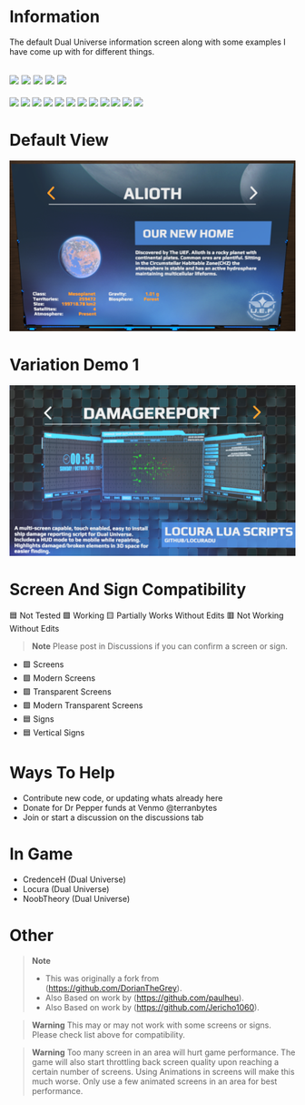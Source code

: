 # Information
 The default Dual Universe information screen along with some examples I have come up with for different things.  

[![](https://img.shields.io/badge/DU-1.0.11-green?style=for-the-badge&logo=steam)](https://store.steampowered.com/app/2000270/Dual_Universe/)
[![](https://img.shields.io/badge/CODE-LUA-purple?style=for-the-badge&logo=lua)](#)
[![](https://img.shields.io/badge/Maintained-YES-green?style=for-the-badge)](#)
[![](https://img.shields.io/badge/VERSION-v3.33-green?style=for-the-badge)](#)
![](https://komarev.com/ghpvc/?username=DU-System-Information-Screen&style=for-the-badge)
---
[![](https://img.shields.io/github/issues/locuradu/DU-System-Information-Screen?style=flat-square&label=ISSUES)](#)
[![](https://img.shields.io/github/issues-closed/locuradu/DU-System-Information-Screen?style=flat-square&label=ISSUES)](#)
[![](https://img.shields.io/github/watchers/locuradu/DU-System-Information-Screen?style=flat-square&label=WATCHERS)](#)
[![](https://img.shields.io/github/stars/locuradu/DU-System-Information-Screen?style=flat-square&label=STARS)](#)
[![](https://img.shields.io/github/forks/locuradu/DU-System-Information-Screen?style=flat-square&label=FORKS)](#)
[![](https://img.shields.io/github/commit-activity/m/locuradu/DU-System-Information-Screen?style=flat-square&label=COMMIT%20ACTIVITY)](#)
[![](https://img.shields.io/github/discussions/locuradu/DU-System-Information-Screen?label=DISCUSSIONS&style=flat-square)](#)
[![](https://img.shields.io/github/last-commit/locuradu/DU-System-Information-Screen?label=LAST%20COMMIT&style=flat-square)](#)
[![](https://img.shields.io/github/contributors/locuradu/DU-System-Information-Screen?label=CONTRIBUTORS&style=flat-square)](#)
[![](https://img.shields.io/github/releases/locuradu/DU-System-Information-Screen?label=RELEASES&style=flat-square)](#)
[![](https://img.shields.io/github/repo-size/LocuraDU/DU-System-Information-Screen?label=REPO%20SIZE&style=flat-square)](#)
[![](https://img.shields.io/github/license/LocuraDU/DU-System-Information-Screen?label=LICENSE&style=flat-square)](#)

# Default View
![Image of Screen](images/du_system_screen.png?raw=true)

# Variation Demo 1
![Image of Screen](images/var-1.png?raw=true)

# Screen And Sign Compatibility
:blue_square: Not Tested :green_square: Working :yellow_square: Partially Works Without Edits :red_square: Not Working Without Edits
> **Note**
> Please post in Discussions if you can confirm a screen or sign.
- :green_square: Screens
- :green_square: Modern Screens
- :green_square: Transparent Screens
- :green_square: Modern Transparent Screens
- :blue_square: Signs
- :blue_square: Vertical Signs

# Ways To Help
- Contribute new code, or updating whats already here
- Donate for Dr Pepper funds at Venmo @terranbytes
- Join or start a discussion on the discussions tab

# In Game
- CredenceH (Dual Universe)
- Locura (Dual Universe)
- NoobTheory (Dual Universe)

# Other
> **Note**
> - This was originally a fork from (https://github.com/DorianTheGrey).
> - Also Based on work by (https://github.com/paulheu).
> - Also Based on work by (https://github.com/Jericho1060).

> **Warning**
> This may or may not work with some screens or signs. Please check list above for compatibility.

> **Warning**
> Too many screen in an area will hurt game performance. The game will also start throttling back screen quality upon reaching a certain number of screens. Using Animations in screens will make this much worse. Only use a few animated screens in an area for best performance.

